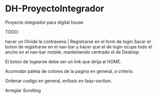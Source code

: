 # DH-ProyectoIntegrador

Proyecto integrador para digital house

TODO: 

hacer un
 Olvide la contrasena | Registrarse en el form de login
 Sacar el boton de registrarse en el nav-bar y hacer que el de login ocupe todo el ancho en el nav-bar mobile, manteniendo centrado el de Desktop
 
 El boton de logearse debe ser un link que dirija al HOME.
 
 Acomodar paleta de colores de la pagina en general, a criterio.
 
 Ordenar codigo en general, enfasis en faqs-section.

 Arreglar Scrolling

